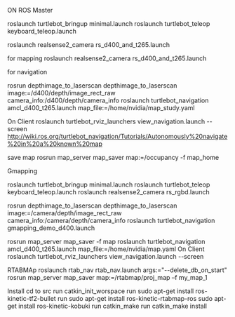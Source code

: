 ON ROS Master

roslaunch turtlebot_bringup minimal.launch
roslaunch turtlebot_teleop keyboard_teleop.launch

roslaunch realsense2_camera rs_d400_and_t265.launch

for mapping
roslaunch realsense2_camera rs_d400_and_t265.launch

for navigation

rosrun depthimage_to_laserscan depthimage_to_laserscan image:=/d400/depth/image_rect_raw camera_info:/d400/depth/camera_info
roslaunch turtlebot_navigation amcl_d400_t265.launch map_file:=/home/nvidia/map_study.yaml

On Client
roslaunch turtlebot_rviz_launchers view_navigation.launch --screen
http://wiki.ros.org/turtlebot_navigation/Tutorials/Autonomously%20navigate%20in%20a%20known%20map

save map 
rosrun map_server map_saver map:=/occupancy -f map_home

Gmapping

roslaunch turtlebot_bringup minimal.launch
roslaunch turtlebot_teleop keyboard_teleop.launch
roslaunch realsense2_camera rs_rgbd.launch

rosrun depthimage_to_laserscan depthimage_to_laserscan image:=/camera/depth/image_rect_raw camera_info:/camera/depth/camera_info
roslaunch turtlebot_navigation gmapping_demo_d400.launch

rosrun map_server map_saver -f map
roslaunch turtlebot_navigation amcl_d400_t265.launch map_file:=/home/nvidia/map.yaml
On Client
roslaunch turtlebot_rviz_launchers view_navigation.launch --screen

RTABMAp
roslaunch rtab_nav rtab_nav.launch args:="--delete_db_on_start"
rosrun map_server map_saver map:=/rtabmap/proj_map –f my_map_1

Install
cd to src
run catkin_init_worspace
run sudo apt-get install ros-kinetic-tf2-bullet
run sudo apt-get install ros-kinetic-rtabmap-ros
sudo apt-get install ros-kinetic-kobuki
run catkin_make
run catkin_make install
